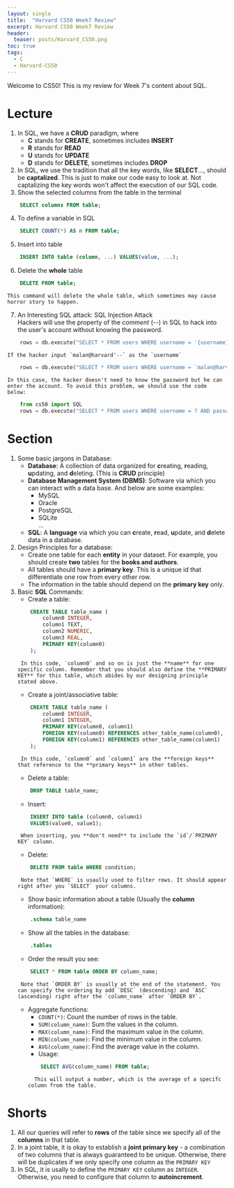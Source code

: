```yaml
---
layout: single
title:  "Harvard CS50 Week7 Review"
excerpt: Harvard CS50 Week7 Review
header:
  teaser: posts/Harvard_CS50.png
toc: true
tags:
  - C
  - Harvard-CS50
---
```


Welcome to CS50! This is my review for Week 7's content about SQL.

# Lecture
1. In SQL, we have a **CRUD** paradigm, where
    - **C** stands for **CREATE**, sometimes includes **INSERT** 
    - **R** stands for **READ**
    - **U** stands for **UPDATE**
    - **D** stands for **DELETE**, sometimes includes **DROP**
2. In SQL, we use the tradition that all the key words, like **SELECT**..., should be **captalized**. This is just to make our code easy to look at. Not captalizing the key words won't affect the execution of our SQL code.
3. Show the selected columns from the table in the terminal
```sql
    SELECT columns FROM table;
```
4. To define a variable in SQL
```sql
    SELECT COUNT(*) AS n FROM table;
```
5. Insert into table
```sql
    INSERT INTO table (column, ...) VALUES(value, ...);
```
6. Delete the **whole** table
```sql
    DELETE FROM table;
```
    This command will delete the whole table, which sometimes may cause horror story to happen.
7. An Interesting SQL attack: SQL Injection Attack \
Hackers will use the property of the *comment* (--) in SQL to hack into the user's account without knowing the password.
```python
    rows = db.execute("SELECT * FROM users WHERE username = '{username}' AND password = '{password}'")
```
    If the hacker input `malan@harvard'--` as the `username`
```python
    rows = db.execute("SELECT * FROM users WHERE username = `malan@harvard.edu'--' AND password = '{password}'")
```
    In this case, the hacker doesn't need to know the password but he can enter the account. To avoid this problem, we should use the code below:
```python
    from cs50 import SQL
    rows = db.execute("SELECT * FROM users WHERE username = ? AND password = ?", username, password)
```

# Section
1. Some basic jargons in Database:
    - **Database**: A collection of data organized for **c**reating, **r**eading, **u**pdating, and **d**eleting. (This is **CRUD** principle)
    - **Database Management System (DBMS)**: Software via which you can interact with a data base. And below are some examples:
        - MySQL
        - Oracle
        - PostgreSQL
        - SQLite \
        ...
    - **SQL**: A **language** via which you can **c**reate, **r**ead, **u**pdate, and **d**elete data in a database.
2. Design Principles for a database:
    - Create one table for each **entity** in your dataset. For example, you should create **two** tables for the **books and authors**.
    - All tables should have a **primary key**. This is a unique id that differentiate one row from every other row.
    - The information in the table should depend on the **primary key** only.
3. Basic **SQL** Commands:
    - Create a table:
    ```sql
        CREATE TABLE table_name (
            column0 INTEGER,
            column1 TEXT,
            column2 NUMERIC,
            column3 REAL,
            PRIMARY KEY(column0)
        );
    ```
        In this code, `column0` and so on is just the **name** for one specific column. Remember that you should also define the **PRIMARY KEY** for this table, which abides by our designing principle stated above.
    - Create a joint/associative table:
    ```sql
        CREATE TABLE table_name (
            column0 INTEGER,
            column1 INTEGER,
            PRIMARY KEY(column0, column1)
            FOREIGN KEY(column0) REFERENCES other_table_name(column0),
            FOREIGN KEY(column1) REFERENCES other_table_name(column1)
        );
    ```
        In this code, `column0` and `column1` are the **foreign keys** that reference to the **primary keys** in other tables.
    - Delete a table:
    ```sql
        DROP TABLE table_name;
    ```
    - Insert:
    ```sql
        INSERT INTO table (column0, column1)
        VALUES(value0, value1);
    ```
        When inserting, you **don't need** to include the `id`/`PRIMARY KEY` column.
    - Delete:
    ```sql
        DELETE FROM table WHERE condition;
    ```
        Note that `WHERE` is usaully used to filter rows. It should appear right after you `SELECT` your columns.
    - Show basic information about a table (Usually the **column** information):
    ```sql
        .schema table_name
    ```
    - Show all the tables in the database:
    ```sql
        .tables
    ```
    - Order the result you see:
    ```sql
        SELECT * FROM table ORDER BY column_name;
    ```
        Note that `ORDER BY` is usually at the end of the statement. You can specify the ordering by add `DESC` (descending) and `ASC` (ascending) right after the `column_name` after `ORDER BY`.
    - Aggregate functions:
        - `COUNT(*)`: Count the number of rows in the table.
        - `SUM(column_name)`: Sum the values in the column.
        - `MAX(column_name)`: Find the maximum value in the column.
        - `MIN(column_name)`: Find the minimum value in the column.
        - `AVG(column_name)`: Find the average value in the column.
        - Usage:
        ```sql
            SELECT AVG(column_name) FROM table;
        ```
            This will output a number, which is the average of a specifc column from the table.

# Shorts
1. All our queries will refer to **rows** of the table since we specify all of the **columns** in that table.
2. In a joint table, it is okay to establish a **joint primary key** - a combination of two columns that is always guaranteed to be unique. Otherwise, there will be duplicates if we only specify one column as the `PRIMARY KEY`
3. In SQL, it is usally to define the `PRIMARY KEY` column as `INTEGER`. Otherwise, you need to configure that column to **autoincrement**.

